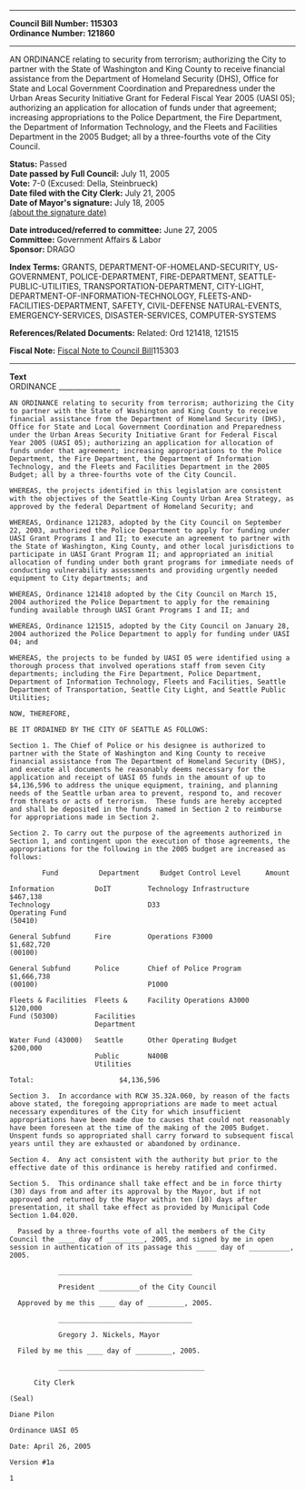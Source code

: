 * * * * *  
  
**Council Bill Number: [](#h0)[](#h2)115303**   
**Ordinance Number: 121860**  
  
* * * * *  
  
AN ORDINANCE relating to security from terrorism; authorizing the City to partner with the State of Washington and King County to receive financial assistance from the Department of Homeland Security (DHS), Office for State and Local Government Coordination and Preparedness under the Urban Areas Security Initiative Grant for Federal Fiscal Year 2005 (UASI 05); authorizing an application for allocation of funds under that agreement; increasing appropriations to the Police Department, the Fire Department, the Department of Information Technology, and the Fleets and Facilities Department in the 2005 Budget; all by a three-fourths vote of the City Council.  
  
**Status:** Passed   
**Date passed by Full Council:** July 11, 2005   
**Vote:** 7-0 (Excused: Della, Steinbrueck)   
**Date filed with the City Clerk:** July 21, 2005   
**Date of Mayor's signature:** July 18, 2005   
[(about the signature date)](/~public/approvaldate.htm)   
  
  
**Date introduced/referred to committee:** June 27, 2005   
**Committee:** Government Affairs & Labor   
**Sponsor:** DRAGO   
  
**Index Terms:** GRANTS, DEPARTMENT-OF-HOMELAND-SECURITY, US-GOVERNMENT, POLICE-DEPARTMENT, FIRE-DEPARTMENT, SEATTLE-PUBLIC-UTILITIES, TRANSPORTATION-DEPARTMENT, CITY-LIGHT, DEPARTMENT-OF-INFORMATION-TECHNOLOGY, FLEETS-AND-FACILITIES-DEPARTMENT, SAFETY, CIVIL-DEFENSE NATURAL-EVENTS, EMERGENCY-SERVICES, DISASTER-SERVICES, COMPUTER-SYSTEMS  
  
**References/Related Documents:** Related: Ord 121418, 121515  
  
**Fiscal Note:** [Fiscal Note to Council Bill](http://clerk.seattle.gov/~public/fnote/115303.htm)[](#h1)[](#h3)115303  
  
* * * * *  
  
**Text**  
    ORDINANCE _________________  
  
    AN ORDINANCE relating to security from terrorism; authorizing the City  
    to partner with the State of Washington and King County to receive  
    financial assistance from the Department of Homeland Security (DHS),  
    Office for State and Local Government Coordination and Preparedness  
    under the Urban Areas Security Initiative Grant for Federal Fiscal  
    Year 2005 (UASI 05); authorizing an application for allocation of  
    funds under that agreement; increasing appropriations to the Police  
    Department, the Fire Department, the Department of Information  
    Technology, and the Fleets and Facilities Department in the 2005  
    Budget; all by a three-fourths vote of the City Council.  
  
    WHEREAS, the projects identified in this legislation are consistent  
    with the objectives of the Seattle-King County Urban Area Strategy, as  
    approved by the federal Department of Homeland Security; and  
  
    WHEREAS, Ordinance 121283, adopted by the City Council on September  
    22, 2003, authorized the Police Department to apply for funding under  
    UASI Grant Programs I and II; to execute an agreement to partner with  
    the State of Washington, King County, and other local jurisdictions to  
    participate in UASI Grant Program II; and appropriated an initial  
    allocation of funding under both grant programs for immediate needs of  
    conducting vulnerability assessments and providing urgently needed  
    equipment to City departments; and  
  
    WHEREAS, Ordinance 121418 adopted by the City Council on March 15,  
    2004 authorized the Police Department to apply for the remaining  
    funding available through UASI Grant Programs I and II; and  
  
    WHEREAS, Ordinance 121515, adopted by the City Council on January 28,  
    2004 authorized the Police Department to apply for funding under UASI  
    04; and  
  
    WHEREAS, the projects to be funded by UASI 05 were identified using a  
    thorough process that involved operations staff from seven City  
    departments; including the Fire Department, Police Department,  
    Department of Information Technology, Fleets and Facilities, Seattle  
    Department of Transportation, Seattle City Light, and Seattle Public  
    Utilities;  
  
    NOW, THEREFORE,  
  
    BE IT ORDAINED BY THE CITY OF SEATTLE AS FOLLOWS:  
  
    Section 1. The Chief of Police or his designee is authorized to  
    partner with the State of Washington and King County to receive  
    financial assistance from The Department of Homeland Security (DHS),  
    and execute all documents he reasonably deems necessary for the  
    application and receipt of UASI 05 funds in the amount of up to  
    $4,136,596 to address the unique equipment, training, and planning  
    needs of the Seattle urban area to prevent, respond to, and recover  
    from threats or acts of terrorism.  These funds are hereby accepted  
    and shall be deposited in the funds named in Section 2 to reimburse  
    for appropriations made in Section 2.  
  
    Section 2. To carry out the purpose of the agreements authorized in  
    Section 1, and contingent upon the execution of those agreements, the  
    appropriations for the following in the 2005 budget are increased as  
    follows:  
  
            Fund          Department     Budget Control Level      Amount  
  
    Information          DoIT         Technology Infrastructure    $467,138  
    Technology                        D33  
    Operating Fund  
    (50410)  
  
    General Subfund      Fire         Operations F3000           $1,682,720  
    (00100)  
  
    General Subfund      Police       Chief of Police Program    $1,666,738  
    (00100)                           P1000  
  
    Fleets & Facilities  Fleets &     Facility Operations A3000    $120,000  
    Fund (50300)         Facilities  
                         Department  
  
    Water Fund (43000)   Seattle      Other Operating Budget       $200,000  
                         Public       N400B  
                         Utilities  
  
    Total:                     $4,136,596  
  
    Section 3.  In accordance with RCW 35.32A.060, by reason of the facts  
    above stated, the foregoing appropriations are made to meet actual  
    necessary expenditures of the City for which insufficient  
    appropriations have been made due to causes that could not reasonably  
    have been foreseen at the time of the making of the 2005 Budget.  
    Unspent funds so appropriated shall carry forward to subsequent fiscal  
    years until they are exhausted or abandoned by ordinance.  
  
    Section 4.  Any act consistent with the authority but prior to the  
    effective date of this ordinance is hereby ratified and confirmed.  
  
    Section 5.  This ordinance shall take effect and be in force thirty  
    (30) days from and after its approval by the Mayor, but if not  
    approved and returned by the Mayor within ten (10) days after  
    presentation, it shall take effect as provided by Municipal Code  
    Section 1.04.020.  
  
      Passed by a three-fourths vote of all the members of the City  
    Council the ____ day of _________, 2005, and signed by me in open  
    session in authentication of its passage this _____ day of __________,  
    2005.  
  
                _________________________________  
  
                President __________of the City Council  
  
      Approved by me this ____ day of _________, 2005.  
  
                _________________________________  
  
                Gregory J. Nickels, Mayor  
  
      Filed by me this ____ day of _________, 2005.  
  
                ____________________________________  
  
          City Clerk  
  
    (Seal)  
  
    Diane Pilon  
  
    Ordinance UASI 05  
  
    Date: April 26, 2005  
  
    Version #1a  
  
    1  
